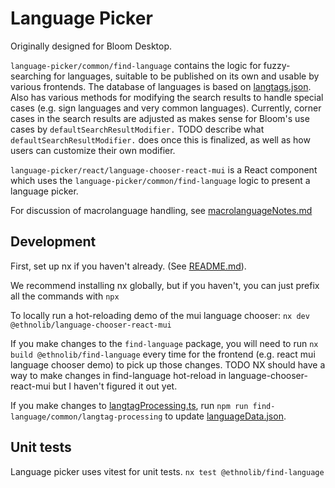 # Language Picker

Originally designed for Bloom Desktop.

`language-picker/common/find-language` contains the logic for fuzzy-searching for languages, suitable to be published on its own and usable by various frontends. The database of languages is based on [langtags.json](https://github.com/silnrsi/langtags). Also has various methods for modifying the search results to handle special cases (e.g. sign languages and very common languages). Currently, corner cases in the search results are adjusted as makes sense for Bloom's use cases by `defaultSearchResultModifier.` TODO describe what `defaultSearchResultModifier.` does once this is finalized, as well as how users can customize their own modifier.

`language-picker/react/language-chooser-react-mui` is a React component which uses the `language-picker/common/find-language` logic to present a language picker.

For discussion of macrolanguage handling, see [macrolanguageNotes.md](macrolanguageNotes.md)

## Development

First, set up nx if you haven't already. (See [README.md](../../README.md)).

We recommend installing nx globally, but if you haven't, you can just prefix all the commands with `npx`

To locally run a hot-reloading demo of the mui language chooser: `nx dev @ethnolib/language-chooser-react-mui`

If you make changes to the `find-language` package, you will need to run `nx build @ethnolib/find-language` every time for the frontend (e.g. react mui language chooser demo) to pick up those changes. TODO NX should have a way to make changes in find-language hot-reload in language-chooser-react-mui but I haven't figured it out yet.

If you make changes to [langtagProcessing.ts](common/find-language/langtagProcessing.ts), run `npm run find-language/common/langtag-processing` to update [languageData.json](common/find-language/languageData.json).

## Unit tests

Language picker uses vitest for unit tests.
`nx test @ethnolib/find-language`
